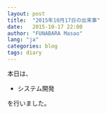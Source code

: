 ```yaml
---
layout: post
title:  "2015年10月17日の出来事"
date:   2015-10-17 22:00
author: "FUNABARA Masao"
lang: "ja"
categories: blog
tags: diary
---
```


本日は、

* システム開発

を行いました。
